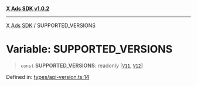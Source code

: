 [**X Ads SDK v1.0.2**](../README.md)

***

[X Ads SDK](../globals.md) / SUPPORTED\_VERSIONS

# Variable: SUPPORTED\_VERSIONS

> `const` **SUPPORTED\_VERSIONS**: readonly \[[`V11`](../enumerations/APIVersion.md#v11), [`V12`](../enumerations/APIVersion.md#v12)\]

Defined in: [types/api-version.ts:14](https://github.com/kage1020/x-ads-sdk/blob/main/src/types/api-version.ts#L14)
